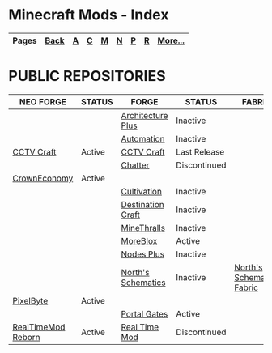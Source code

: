 # Minecraft Mods - Index
| Pages | [Back](https://github.com/northwesttrees-gaming) | [A](https://github.com/northwesttrees-gaming/.github/tree/main/pages/a) | [C](https://github.com/northwesttrees-gaming/.github/tree/main/pages/c) | [M](https://github.com/northwesttrees-gaming/.github/tree/main/pages/m) | [N](https://github.com/northwesttrees-gaming/.github/tree/main/pages/n) | [P](https://github.com/northwesttrees-gaming/.github/tree/main/pages/p) | [R](https://github.com/northwesttrees-gaming/.github/tree/main/pages/r) | [More...](https://github.com/northwesttrees-gaming/.github/blob/main/pages/_more) |
| --- | --- | --- | --- | --- | --- | --- | --- | --- |
# PUBLIC REPOSITORIES
| NEO FORGE | STATUS | FORGE | STATUS | FABRIC | STATUS | 
| --- | --- | --- | --- | --- | --- |
| | | [Architecture Plus](https://github.com/northwesttrees-gaming/Architecture-Plus) | Inactive | | |
| | | [Automation](https://github.com/northwesttrees-gaming/NWTG-Automation) | Inactive | | |
| [CCTV Craft](https://github.com/northwesttrees-gaming/CCTVCraft-NeoForge) | Active | [CCTV Craft](https://github.com/northwesttrees-gaming/CCTVCraft-Forge) | Last Release | | |
| | | [Chatter](https://github.com/northwesttrees-gaming/Chatter) | Discontinued | | | 
| [CrownEconomy](https://github.com/northwesttrees-gaming/CrownEconomy) | Active | | | | |
| | | [Cultivation](https://github.com/northwesttrees-gaming/Cultivation) | Inactive | | |
| | | [Destination Craft](https://github.com/northwesttrees-gaming/Destination-Craft) | Inactive | | |
| | | [MineThralls](https://github.com/northwesttrees-gaming/MineThralls) | Inactive | | |
| | | [MoreBlox](https://github.com/northwesttrees-gaming/MoreBlox) | Active | | |
| | | [Nodes Plus](https://github.com/northwesttrees-gaming/Nodes-Plus) | Inactive | | |
| | | [North's Schematics](https://github.com/northwesttrees-gaming/Norths-Schematics) | Inactive | [North's Schematics Fabric](https://github.com/northwesttrees-gaming/Norths-Schematics-Fabric) | Inactive |
| [PixelByte](https://github.com/northwesttrees-gaming/PixelByte) | Active | | | | |
| | | [Portal Gates](https://github.com/northwesttrees-gaming/PortalGates) | Active | | |
| [RealTimeMod Reborn](https://github.com/northwesttrees-gaming/RealTimeMod-Reborn) | Active | [Real Time Mod](https://github.com/northwesttrees-gaming/Real-Time-Mod) | Discontinued | | |
